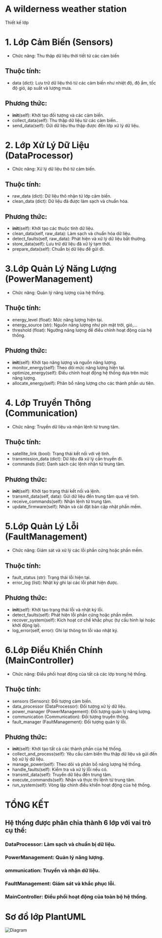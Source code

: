 # A wilderness weather station
Thiết kế lớp
# 1. Lớp Cảm Biến (Sensors)

- Chức năng: Thu thập dữ liệu thời tiết từ các cảm biến
## Thuộc tính:
- data (dict): Lưu trữ dữ liệu thô từ các cảm biến như nhiệt độ, độ ẩm, tốc độ gió, áp suất và lượng mưa.
## Phương thức:
- __init__(self): Khởi tạo đối tượng và các cảm biến.
- collect_data(self): Thu thập dữ liệu từ các cảm biến..
- send_data(self): Gửi dữ liệu thu thập được đến lớp xử lý dữ liệu.
# 2. Lớp Xử Lý Dữ Liệu (DataProcessor)

- Chức năng: Xử lý dữ liệu thô từ cảm biến.
## Thuộc tính:
- raw_data (dict): Dữ liệu thô nhận từ lớp cảm biến.
- clean_data (dict): Dữ liệu đã được làm sạch và chuẩn hóa.
## Phương thức:
- __init__(self): Khởi tạo các thuộc tính dữ liệu.
- clean_data(self, raw_data): Làm sạch và chuẩn hóa dữ liệu.
- detect_faults(self, raw_data): Phát hiện và xử lý dữ liệu bất thường.
- store_data(self): Lưu trữ dữ liệu đã xử lý tạm thời.
- prepare_data(self): Chuẩn bị dữ liệu để gửi đi.
# 3.Lớp Quản Lý Năng Lượng (PowerManagement)

- Chức năng: Quản lý năng lượng của hệ thống.
## Thuộc tính:
- energy_level (float): Mức năng lượng hiện tại.
- energy_source (str): Nguồn năng lượng như pin mặt trời, gió,...
- threshold (float): Ngưỡng năng lượng để điều chỉnh hoạt động của hệ thống.
## Phương thức:
- __init__(self): Khởi tạo năng lượng và nguồn năng lượng.
- monitor_energy(self): Theo dõi mức năng lượng hiện tại.
- optimize_energy(self): Điều chỉnh hoạt động hệ thống dựa trên mức năng lượng.
- allocate_energy(self): Phân bổ năng lượng cho các thành phần ưu tiên.
# 4. Lớp Truyền Thông (Communication)

- Chức năng: Truyền dữ liệu và nhận lệnh từ trung tâm.
## Thuộc tính:
- satellite_link (bool): Trạng thái kết nối với vệ tinh.
- transmission_data (dict): Dữ liệu đã xử lý cần truyền đi.
- commands (list): Danh sách các lệnh nhận từ trung tâm.
## Phương thức:
- __init__(self): Khởi tạo trạng thái kết nối và lệnh.
- transmit_data(self, data): Gửi dữ liệu đến trung tâm qua vệ tinh.
- receive_commands(self): Nhận lệnh từ trung tâm.
- update_firmware(self): Nhận và cài đặt bản cập nhật phần mềm.
# 5.Lớp Quản Lý Lỗi (FaultManagement)

- Chức năng: Giám sát và xử lý các lỗi phần cứng hoặc phần mềm.
## Thuộc tính:
- fault_status (str): Trạng thái lỗi hiện tại.
- error_log (list): Nhật ký ghi lại các lỗi phát hiện được.
## Phương thức:
- __init__(self): Khởi tạo trạng thái lỗi và nhật ký lỗi.
- detect_faults(self): Phát hiện lỗi phần cứng hoặc phần mềm.
- recover_system(self): Kích hoạt cơ chế khắc phục (tự cấu hình lại hoặc khởi động lại).
- log_error(self, error): Ghi lại thông tin lỗi vào nhật ký.
# 6.Lớp Điều Khiển Chính (MainController)

- Chức năng: Điều phối hoạt động của tất cả các lớp trong hệ thống.
## Thuộc tính:
- sensors (Sensors): Đối tượng cảm biến.
- data_processor (DataProcessor): Đối tượng xử lý dữ liệu.
- power_manager (PowerManagement): Đối tượng quản lý năng lượng.
- communication (Communication): Đối tượng truyền thông.
- fault_manager (FaultManagement): Đối tượng quản lý lỗi.
## Phương thức:
- __init__(self): Khởi tạo tất cả các thành phần của hệ thống.
- collect_and_process(self): Yêu cầu cảm biến thu thập dữ liệu và gửi đến bộ xử lý dữ liệu.
- manage_power(self): Theo dõi và phân bổ năng lượng hệ thống.
- handle_faults(self): Kiểm tra và xử lý lỗi nếu có.
- transmit_data(self): Truyền dữ liệu đến trung tâm.
- execute_commands(self): Nhận và thực thi lệnh từ trung tâm.
- run_system(self): Vòng lặp chính điều khiển hoạt động của hệ thống.
# TỔNG KẾT
## Hệ thống được phân chia thành 6 lớp với vai trò cụ thể:
### DataProcessor: Làm sạch và chuẩn bị dữ liệu.
### PowerManagement: Quản lý năng lượng.
### ommunication: Truyền và nhận dữ liệu.
### FaultManagement: Giám sát và khắc phục lỗi.
### MainController: Điều phối hoạt động của toàn bộ hệ thống.
# Sơ đồ lớp PlantUML
![Diagram](https://www.planttext.com/plantuml/png/T5D1Zjim3Bpd5Joc1t_0XwB05hqji40V870b9X4gYGP99zqM-x8U-gH-eR3NTc8vkVYW8UaPpl3VdxzVr52ipsdd4wh2TohAel1x1m3GG413Q254R-CBWEUKo9iRaFqdQE7CCKoOKWaLyBwR9dz5mnTXJweiotp1Ywl_qO1FX6Np3ZVl-xcnOX381d87x9Ffeo8r5hehe1FgS8Cj6bxuGlAC1O-KgTYYWWh9ySqbEbE25Ww9qTQGSY-Ue0KrcH0x2Uc9KrXr06GkqLZSHsVDa3kBEVwY1p2cn1vj2oyQdZZdlaIF5hai2XIDKef6BiNo0rfuPKupKS6YEQf6tfhIWEUSiGI55bBKMSNKDENaZWb2dkAPtDnUA-cxCEWuHCaN5BgZvDjWyXqtHlET6bglgusJ28jBV5nJ3QlCR6docSJfcnhb6aryTEFK_VZTSdp6M9wuc0nNSuszJcVMpWTtSswkMwwaNL_DLDGDANHv53xKLAcyiUNgSxlsVRMfwwHgezN5OmapjteF7oFSoAp6JbX2eWVhNSUa0kad-TuUHqJwil7bVRUhTjuqdvSj_mS00F__0m00)
